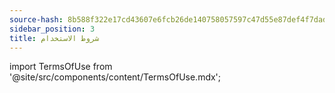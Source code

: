 ```yaml
---
source-hash: 8b588f322e17cd43607e6fcb26de140758057597c47d55e87def4f7dad4e6667
sidebar_position: 3
title: شروط الاستخدام
---
```

import TermsOfUse from '@site/src/components/content/TermsOfUse.mdx';

<TermsOfUse/>